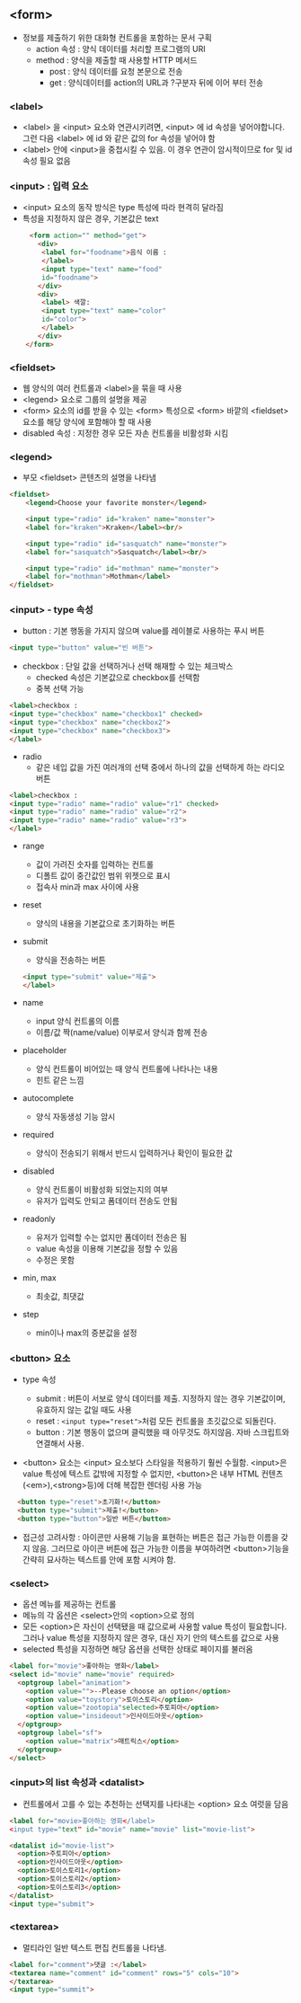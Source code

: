 ## &lt;form&gt;
- 정보를 제출하기 위한 대화형 컨트롤을 포함하는 문서 구획
  - action 속성 : 양식 데이터를 처리할 프로그램의 URI
  - method : 양식을 제출할 때 사용할 HTTP 메서드
    - post : 양식 데이터를 요청 본문으로 전송
    - get : 양식데이터를 action의 URL과 ?구분자 뒤에 이어 부터 전송

###  &lt;label&gt;
- &lt;label&gt; 을 &lt;input&gt; 요소와 연관시키려면, &lt;input&gt; 에 id 속성을 넣어야합니다. 그런 다음 &lt;label&gt; 에 id 와 같은 값의  for 속성을 넣어야 함
 - &lt;label&gt; 안에 &lt;input&gt;을 중첩시킬 수 있음. 이 경우 연관이 암시적이므로 for 및 id 속성 필요 없음

###  &lt;input&gt; : 입력 요소
 - &lt;input&gt; 요소의 동작 방식은 type 특성에 따라 현격히 달라짐
 - 특성을 지정하지 않은 경우, 기본값은 text

```html
     <form action="" method="get"> 
       <div>
        <label for="foodname">음식 이름 :
        </label>
        <input type="text" name="food" 
        id="foodname">
       </div> 
       <div>
        <label> 색깔:
        <input type="text" name="color" 
        id="color">
        </label>         
       </div>
    </form>
```

###  &lt;fieldset&gt; 
- 웹 양식의 여러 컨트롤과 &lt;label&gt;을 묶을 때 사용
- &lt;legend&gt; 요소로 그룹의 설명을 제공 
- &lt;form&gt; 요소의 id를 받을 수 있는 &lt;form&gt; 특성으로 &lt;form&gt; 바깥의 &lt;fieldset&gt; 요소를 해당 양식에 포함해야 할 때 사용
- disabled 속성 : 지정한 경우 모든 자손 컨트롤을 비활성화 시킴

### &lt;legend&gt;
- 부모 &lt;fieldset&gt; 콘텐츠의 설명을 나타냄

```html
<fieldset>
    <legend>Choose your favorite monster</legend>

    <input type="radio" id="kraken" name="monster">
    <label for="kraken">Kraken</label><br/>

    <input type="radio" id="sasquatch" name="monster">
    <label for="sasquatch">Sasquatch</label><br/>

    <input type="radio" id="mothman" name="monster">
    <label for="mothman">Mothman</label>
</fieldset>
```
### &lt;input&gt; - type 속성

- button : 기본 행동을 가지지 않으며 value를 레이블로 사용하는 푸시 버튼
```html
<input type="button" value="빈 버튼">
```
- checkbox : 단일 값을 선택하거나 선택 해재할 수 있는 체크박스
  - checked 속성은 기본값으로 checkbox를 선택함
  - 중복 선택 가능
```html
<label>checkbox :
<input type="checkbox" name="checkbox1" checked>  
<input type="checkbox" name="checkbox2">
<input type="checkbox" name="checkbox3">
</label>
```

- radio
  - 같은 네입 값을 가진 여러개의 선택 중에서 하나의 값을 선택하게 하는 라디오 버튼
```html
<label>checkbox :
<input type="radio" name="radio" value="r1" checked>  
<input type="radio" name="radio" value="r2">
<input type="radio" name="radio" value="r3">
</label>
```
- range 
  - 값이 가려진 숫자를 입력하는 컨트롤
  - 디폴트 값이 중간값인 범위 위젯으로 표시
  - 접속사 min과 max 사이에 사용
- reset
  - 양식의 내용을 기본값으로 초기화하는 버튼

- submit
  - 양식을 전송하는 버튼

  ```html
  <input type="submit" value="제출">
  </label>
  ````

- name
  - input 양식 컨트롤의 이름
  - 이름/값 짝(name/value) 이부로서 양식과 함께 전송

- placeholder
  - 양식 컨트롤이 비어있는 때 양식 컨트롤에 나타나는 내용
  - 힌트 같은 느낌

- autocomplete
  - 양식 자동생성 기능 암시
  
- required
  - 양식이 전송되기 위해서 반드시 입력하거나 확인이 필요한 값

- disabled
    - 양식 컨트롤이 비활성화 되었는지의 여부
    - 유저가 입력도 안되고 폼데이터 전송도 안됨
 
- readonly
  - 유저가 입력할 수는 없지만 폼데이터 전송은 됨
  - value 속성을 이용해 기본값을 정할 수 있음
  - 수정은 못함

- min, max
  - 최솟값, 최댓값

- step
  - min이나 max의 증분값을 설정


### &lt;button&gt; 요소
  - type 속성
    - submit : 버튼이 서보로 양식 데이터를 제출. 지정하지 않는 경우 기본값이며, 유효하지 않는 값일 때도 사용
    - reset : ``` <input type="reset"> ```처럼  모든 컨트롤을 초깃값으로 되돌린다.
    - button : 기본 행동이 없으며 클릭했을 때 아무것도 하지않음. 자바 스크립트와 연결해서 사용.

  -  &lt;button&gt; 요소는 &lt;input&gt; 요소보다 스타일을 적용하기 훨씬 수월함. &lt;input&gt;은 value 특성에 텍스트 값밖에 지정할 수 없지만, &lt;button&gt;은 내부 HTML 컨텐츠 (&lt;em&gt;),&lt;strong&gt;등)에 더해 복잡한 렌더링 사용 가능

  ```html
    <button type="reset">초기화!</button>
    <button type="submit">제출!</button>
    <button type="button">일반 버튼</button>
  
  ```
  - 접근성 고려사항 : 아이콘만 사용해 기능을 표현하는 버튼은 접근 가능한 이름을 갖지 않음. 그러므로 아이콘 버튼에 접근 가능한 이름을 부여하려면 &lt;button&gt;기능을 간략히 묘사하는 텍스트를 안에 포함 시켜야 함.


### &lt;select&gt;
  - 옵션 메뉴를 제공하는 컨트롤
  - 메뉴의 각 옵션은 &lt;select&gt;안의 &lt;option&gt;으로 정의
  - 모든 &lt;option&gt;은 자신이 선택됐을 때 값으로써 사용할 value 특성이 필요합니다. 그러나 value 특성을 지정하지 않은 경우, 대신 자기 안의 텍스트를 값으로 사용
  - selected 특성을 지정하면 해당 옵션을 선택한 상태로 페이지를 불러옴
```html
<label for="movie">좋아하는 영화</label>
<select id="movie" name="movie" required>
  <optgroup label="animation">
    <option value="">--Please choose an option</option>    
    <option value="toystory">토이스토리</option>    
    <option value="zootopia"selected>주토피아</option>    
    <option value="insideout">인사이드아웃</option>
  </optgroup>
  <optgroup label="sf">
    <option value="matrix">매트릭스</option>
  </optgroup>
</select>
```


 ### &lt;input&gt;의 list 속성과 &lt;datalist&gt;
  - 컨트롤에서 고를 수 있는  추천하는 선택지를 나타내는 &lt;option&gt; 요소 여럿을 담음

```html
<label for="movie>좋아하는 영화</label>
<input type="text" id="movie" name="movie" list="movie-list">

<datalist id="movie-list">
  <option>주토피아</option>
  <option>인사이드아웃</option>
  <option>토이스토리1</option>
  <option>토이스토리2</option>
  <option>토이스토리3</option>
</datalist>
<input type="submit">
```


### &lt;textarea&gt;

  -  멀티라인 일반 텍스트 편집 컨트롤을 나타냄.
```html
<label for="comment">댓글 :</label>
<textarea name="comment" id="comment" rows="5" cols="10">
</textarea>
<input type="summit">
```









